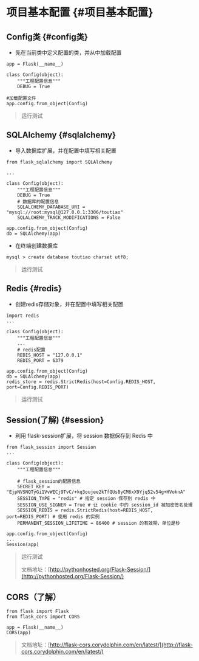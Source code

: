# 项目基本配置 {#项目基本配置}

## Config类 {#config类}

* 先在当前类中定义配置的类，并从中加载配置

```
app = Flask(__name__)

class Config(object):
    """工程配置信息"""
    DEBUG = True

#加载配置文件
app.config.from_object(Config)
```

> 运行测试

## SQLAlchemy {#sqlalchemy}

* 导入数据库扩展，并在配置中填写相关配置

```
from flask_sqlalchemy import SQLAlchemy

...

class Config(object):
    """工程配置信息"""
    DEBUG = True
    # 数据库的配置信息
    SQLALCHEMY_DATABASE_URI = "mysql://root:mysql@127.0.0.1:3306/toutiao"
    SQLALCHEMY_TRACK_MODIFICATIONS = False

app.config.from_object(Config)
db = SQLAlchemy(app)
```

* 在终端创建数据库

```
mysql > create database toutiao charset utf8;
```

> 运行测试

## Redis {#redis}

* 创建redis存储对象，并在配置中填写相关配置

```
import redis
...

class Config(object):
    """工程配置信息"""
    ...
    # redis配置
    REDIS_HOST = "127.0.0.1"
    REDIS_PORT = 6379

app.config.from_object(Config)
db = SQLAlchemy(app)
redis_store = redis.StrictRedis(host=Config.REDIS_HOST, port=Config.REDIS_PORT)
```

> 运行测试

## Session\(了解\) {#session}

* 利用 flask-session扩展，将 session 数据保存到 Redis 中

```
from flask_session import Session
...

class Config(object):
    """工程配置信息"""

    # flask_session的配置信息
    SECRET_KEY = "EjpNVSNQTyGi1VvWECj9TvC/+kq3oujee2kTfQUs8yCM6xX9Yjq52v54g+HVoknA"
    SESSION_TYPE = "redis" # 指定 session 保存到 redis 中
    SESSION_USE_SIGNER = True # 让 cookie 中的 session_id 被加密签名处理
    SESSION_REDIS = redis.StrictRedis(host=REDIS_HOST, port=REDIS_PORT) # 使用 redis 的实例
    PERMANENT_SESSION_LIFETIME = 86400 # session 的有效期，单位是秒

app.config.from_object(Config)
...
Session(app)
```

> 运行测试
>
> 文档地址：[http://pythonhosted.org/Flask-Session/](http://pythonhosted.org/Flask-Session/)

## CORS（了解）

```
from flask import Flask
from flask_cors import CORS

app = Flask(__name__)
CORS(app)
```

> 文档地址：[http://flask-cors.corydolphin.com/en/latest/](http://flask-cors.corydolphin.com/en/latest/)



